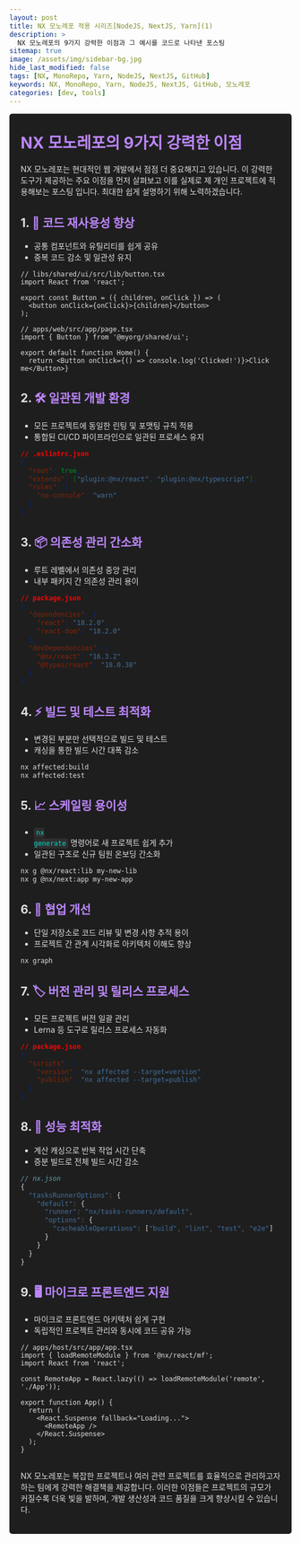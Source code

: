 ```yaml
---
layout: post
title: NX 모노레포 적용 시리즈[NodeJS, NextJS, Yarn](1)
description: >
  NX 모노레포의 9가지 강력한 이점과 그 예시를 코드로 나타낸 포스팅
sitemap: true
image: /assets/img/sidebar-bg.jpg
hide_last_modified: false
tags: [NX, MonoRepo, Yarn, NodeJS, NextJS, GitHub]
keywords: NX, MonoRepo, Yarn, NodeJS, NextJS, GitHub, 모노레포
categories: [dev, tools]
---
```


<div style="background-color: #1e1e1e; color: #e0e0e0; padding: 20px; border-radius: 5px;">
<h1 style="color: #bb86fc; margin-top: 10px;">NX 모노레포의 9가지 강력한 이점</h1>

NX 모노레포는 현대적인 웹 개발에서 점점 더 중요해지고 있습니다. 이 강력한 도구가 제공하는 주요 이점을 먼저 살펴보고 이를 실제로 제 개인 프로젝트에 적용해보는 포스팅 입니다. 최대한 쉽게 설명하기 위해 노력하겠습니다.

<h2>1. <span style="color: #bb86fc;"> 🔄 코드 재사용성 향상</h2>

- 공통 컴포넌트와 유틸리티를 쉽게 공유
- 중복 코드 감소 및 일관성 유지

```tsx
// libs/shared/ui/src/lib/button.tsx
import React from 'react';

export const Button = ({ children, onClick }) => (
  <button onClick={onClick}>{children}</button>
);

// apps/web/src/app/page.tsx
import { Button } from '@myorg/shared/ui';

export default function Home() {
  return <Button onClick={() => console.log('Clicked!')}>Click me</Button>}
```

<h2>2. <span style="color: #bb86fc;"> 🛠 일관된 개발 환경</h2>

- 모든 프로젝트에 동일한 린팅 및 포맷팅 규칙 적용
- 통합된 CI/CD 파이프라인으로 일관된 프로세스 유지

```json
// .eslintrc.json
{
  "root": true,
  "extends": ["plugin:@nx/react", "plugin:@nx/typescript"],
  "rules": {
    "no-console": "warn"
  }
}
```

<h2>3. <span style="color: #bb86fc;"> 📦 의존성 관리 간소화</h2>

- 루트 레벨에서 의존성 중앙 관리
- 내부 패키지 간 의존성 관리 용이

```json
// package.json
{
  "dependencies": {
    "react": "18.2.0",
    "react-dom": "18.2.0"
  },
  "devDependencies": {
    "@nx/react": "16.3.2",
    "@types/react": "18.0.38"
  }
}
```

<h2>4. <span style="color: #bb86fc;"> ⚡ 빌드 및 테스트 최적화</h2>

- 변경된 부분만 선택적으로 빌드 및 테스트
- 캐싱을 통한 빌드 시간 대폭 감소

```bash
nx affected:build
nx affected:test
```

<h2>5. <span style="color: #bb86fc;"> 📈 스케일링 용이성</h2>

- <code style="background-color: #2e2e2e; color: #03dac6; padding: 2px 4px; border-radius: 3px;">nx generate</code> 명령어로 새 프로젝트 쉽게 추가
- 일관된 구조로 신규 팀원 온보딩 간소화

```bash
nx g @nx/react:lib my-new-lib
nx g @nx/next:app my-new-app
```

<h2>6. <span style="color: #bb86fc;"> 👥 협업 개선</h2>

- 단일 저장소로 코드 리뷰 및 변경 사항 추적 용이
- 프로젝트 간 관계 시각화로 아키텍처 이해도 향상

```bash
nx graph
```

<h2>7. <span style="color: #bb86fc;"> 🏷 버전 관리 및 릴리스 프로세스</h2>

- 모든 프로젝트 버전 일괄 관리
- Lerna 등 도구로 릴리스 프로세스 자동화

```json
// package.json
{
  "scripts": {
    "version": "nx affected --target=version",
    "publish": "nx affected --target=publish"
  }
}
```

 <h2>8. <span style="color: #bb86fc;"> 🚀 성능 최적화</h2>

- 계산 캐싱으로 반복 작업 시간 단축
- 증분 빌드로 전체 빌드 시간 감소

```typescript
// nx.json
{
  "tasksRunnerOptions": {
    "default": {
      "runner": "nx/tasks-runners/default",
      "options": {
        "cacheableOperations": ["build", "lint", "test", "e2e"]
      }
    }
  }
}
```

<h2>9. <span style="color: #bb86fc;"> 🖥 마이크로 프론트엔드 지원</h2>

- 마이크로 프론트엔드 아키텍처 쉽게 구현
- 독립적인 프로젝트 관리와 동시에 코드 공유 가능

```tsx
// apps/host/src/app/app.tsx
import { loadRemoteModule } from '@nx/react/mf';
import React from 'react';

const RemoteApp = React.lazy(() => loadRemoteModule('remote', './App'));

export function App() {
  return (
    <React.Suspense fallback="Loading...">
      <RemoteApp />
    </React.Suspense>
  );
}
```

<hr style="border-color: #bb86fc;">

<p>NX 모노레포는 복잡한 프로젝트나 여러 관련 프로젝트를 효율적으로 관리하고자 하는 팀에게 강력한 해결책을 제공합니다. 이러한 이점들은 프로젝트의 규모가 커질수록 더욱 빛을 발하며, 개발 생산성과 코드 품질을 크게 향상시킬 수 있습니다.</p>

</div>
